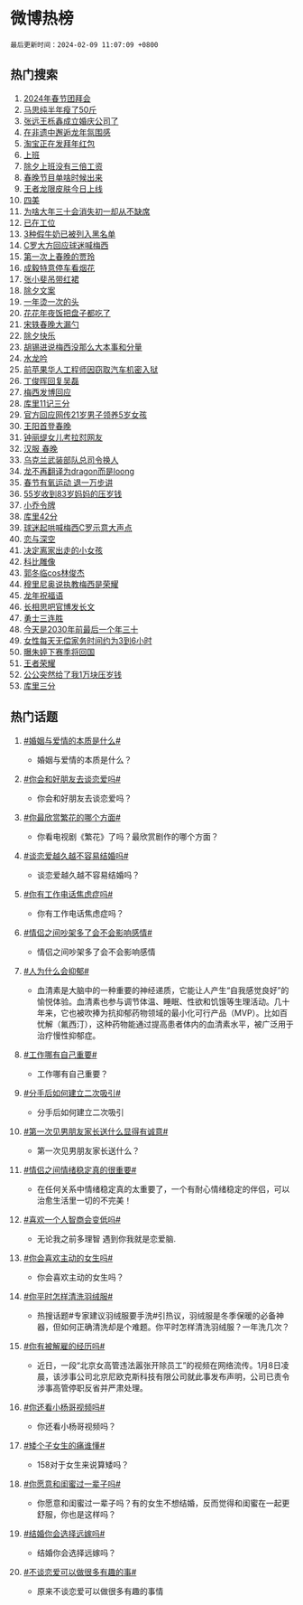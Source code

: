# 微博热榜

`最后更新时间：2024-02-09 11:07:09 +0800`

## 热门搜索

1. [2024年春节团拜会](https://m.weibo.cn/search?containerid=100103type%3D1%26t%3D10%26q%3D%232024%E5%B9%B4%E6%98%A5%E8%8A%82%E5%9B%A2%E6%8B%9C%E4%BC%9A%23&stream_entry_id=51&isnewpage=1&extparam=seat%3D1%26pos%3D0%26dgr%3D0%26filter_type%3Drealtimehot%26cate%3D10103%26q%3D%25232024%25E5%25B9%25B4%25E6%2598%25A5%25E8%258A%2582%25E5%259B%25A2%25E6%258B%259C%25E4%25BC%259A%2523%26stream_entry_id%3D51%26c_type%3D51%26display_time%3D1707448028%26pre_seqid%3D1707448028482015666238)
1. [马思纯半年瘦了50斤](https://m.weibo.cn/search?containerid=100103type%3D1%26t%3D10%26q%3D%23%E9%A9%AC%E6%80%9D%E7%BA%AF%E5%8D%8A%E5%B9%B4%E7%98%A6%E4%BA%8650%E6%96%A4%23&stream_entry_id=31&isnewpage=1&extparam=seat%3D1%26c_type%3D31%26band_rank%3D1%26realpos%3D1%26filter_type%3Drealtimehot%26dgr%3D0%26pos%3D0%26lcate%3D5001%26q%3D%2523%25E9%25A9%25AC%25E6%2580%259D%25E7%25BA%25AF%25E5%258D%258A%25E5%25B9%25B4%25E7%2598%25A6%25E4%25BA%258650%25E6%2596%25A4%2523%26flag%3D1%26stream_entry_id%3D31%26cate%3D5001%26display_time%3D1707448028%26pre_seqid%3D1707448028482015666238)
1. [张远王栎鑫成立婚庆公司了](https://m.weibo.cn/search?containerid=100103type%3D1%26t%3D10%26q%3D%23%E5%BC%A0%E8%BF%9C%E7%8E%8B%E6%A0%8E%E9%91%AB%E6%88%90%E7%AB%8B%E5%A9%9A%E5%BA%86%E5%85%AC%E5%8F%B8%E4%BA%86%23&stream_entry_id=31&isnewpage=1&extparam=seat%3D1%26c_type%3D31%26band_rank%3D2%26realpos%3D2%26filter_type%3Drealtimehot%26dgr%3D0%26pos%3D1%26lcate%3D5001%26q%3D%2523%25E5%25BC%25A0%25E8%25BF%259C%25E7%258E%258B%25E6%25A0%258E%25E9%2591%25AB%25E6%2588%2590%25E7%25AB%258B%25E5%25A9%259A%25E5%25BA%2586%25E5%2585%25AC%25E5%258F%25B8%25E4%25BA%2586%2523%26flag%3D1%26stream_entry_id%3D31%26cate%3D5001%26display_time%3D1707448028%26pre_seqid%3D1707448028482015666238)
1. [在非遗中邂逅龙年氛围感](https://m.weibo.cn/search?containerid=100103type%3D1%26t%3D10%26q%3D%23%E5%9C%A8%E9%9D%9E%E9%81%97%E4%B8%AD%E9%82%82%E9%80%85%E9%BE%99%E5%B9%B4%E6%B0%9B%E5%9B%B4%E6%84%9F%23&stream_entry_id=31&isnewpage=1&extparam=seat%3D1%26c_type%3D31%26band_rank%3D3%26realpos%3D3%26filter_type%3Drealtimehot%26dgr%3D0%26pos%3D2%26lcate%3D5001%26q%3D%2523%25E5%259C%25A8%25E9%259D%259E%25E9%2581%2597%25E4%25B8%25AD%25E9%2582%2582%25E9%2580%2585%25E9%25BE%2599%25E5%25B9%25B4%25E6%25B0%259B%25E5%259B%25B4%25E6%2584%259F%2523%26flag%3D0%26stream_entry_id%3D31%26cate%3D5001%26display_time%3D1707448028%26pre_seqid%3D1707448028482015666238)
1. [淘宝正在发拜年红包](https://m.weibo.cn/search?containerid=100103type%3D1%26t%3D10%26q%3D%23%E6%B7%98%E5%AE%9D%E6%AD%A3%E5%9C%A8%E5%8F%91%E6%8B%9C%E5%B9%B4%E7%BA%A2%E5%8C%85%23&stream_entry_id=31&isnewpage=1&extparam=seat%3D1%26c_type%3D31%26band_rank%3D4%26is_ad_pos%3D1%26pos%3D3%26filter_type%3Drealtimehot%26dgr%3D0%26lcate%3D5001%26topic_ad%3D1%26adid%3D223079%26q%3D%2523%25E6%25B7%2598%25E5%25AE%259D%25E6%25AD%25A3%25E5%259C%25A8%25E5%258F%2591%25E6%258B%259C%25E5%25B9%25B4%25E7%25BA%25A2%25E5%258C%2585%2523%26stream_entry_id%3D31%26cate%3D5001%26display_time%3D1707448028%26pre_seqid%3D1707448028482015666238)
1. [上班](https://m.weibo.cn/search?containerid=100103type%3D1%26t%3D10%26q%3D%E4%B8%8A%E7%8F%AD&stream_entry_id=31&isnewpage=1&extparam=seat%3D1%26c_type%3D31%26band_rank%3D4%26realpos%3D4%26filter_type%3Drealtimehot%26dgr%3D0%26pos%3D4%26lcate%3D5001%26q%3D%25E4%25B8%258A%25E7%258F%25AD%26flag%3D16%26stream_entry_id%3D31%26cate%3D5001%26display_time%3D1707448028%26pre_seqid%3D1707448028482015666238)
1. [除夕上班没有三倍工资](https://m.weibo.cn/search?containerid=100103type%3D1%26t%3D10%26q%3D%23%E9%99%A4%E5%A4%95%E4%B8%8A%E7%8F%AD%E6%B2%A1%E6%9C%89%E4%B8%89%E5%80%8D%E5%B7%A5%E8%B5%84%23&stream_entry_id=31&isnewpage=1&extparam=seat%3D1%26c_type%3D31%26band_rank%3D5%26realpos%3D5%26filter_type%3Drealtimehot%26dgr%3D0%26pos%3D5%26lcate%3D5001%26q%3D%2523%25E9%2599%25A4%25E5%25A4%2595%25E4%25B8%258A%25E7%258F%25AD%25E6%25B2%25A1%25E6%259C%2589%25E4%25B8%2589%25E5%2580%258D%25E5%25B7%25A5%25E8%25B5%2584%2523%26flag%3D1%26stream_entry_id%3D31%26cate%3D5001%26display_time%3D1707448028%26pre_seqid%3D1707448028482015666238)
1. [春晚节目单啥时候出来](https://m.weibo.cn/search?containerid=100103type%3D1%26t%3D10%26q%3D%E6%98%A5%E6%99%9A%E8%8A%82%E7%9B%AE%E5%8D%95%E5%95%A5%E6%97%B6%E5%80%99%E5%87%BA%E6%9D%A5&stream_entry_id=31&isnewpage=1&extparam=seat%3D1%26c_type%3D31%26band_rank%3D6%26realpos%3D6%26filter_type%3Drealtimehot%26dgr%3D0%26pos%3D6%26lcate%3D5001%26q%3D%25E6%2598%25A5%25E6%2599%259A%25E8%258A%2582%25E7%259B%25AE%25E5%258D%2595%25E5%2595%25A5%25E6%2597%25B6%25E5%2580%2599%25E5%2587%25BA%25E6%259D%25A5%26flag%3D2%26stream_entry_id%3D31%26cate%3D5001%26display_time%3D1707448028%26pre_seqid%3D1707448028482015666238)
1. [王者龙限皮肤今日上线](https://m.weibo.cn/search?containerid=100103type%3D1%26t%3D10%26q%3D%23%E7%8E%8B%E8%80%85%E9%BE%99%E9%99%90%E7%9A%AE%E8%82%A4%E4%BB%8A%E6%97%A5%E4%B8%8A%E7%BA%BF%23&stream_entry_id=31&isnewpage=1&extparam=seat%3D1%26c_type%3D31%26band_rank%3D7%26is_ad_pos%3D1%26pos%3D7%26filter_type%3Drealtimehot%26dgr%3D0%26lcate%3D5001%26topic_ad%3D1%26adid%3D223151%26q%3D%2523%25E7%258E%258B%25E8%2580%2585%25E9%25BE%2599%25E9%2599%2590%25E7%259A%25AE%25E8%2582%25A4%25E4%25BB%258A%25E6%2597%25A5%25E4%25B8%258A%25E7%25BA%25BF%2523%26stream_entry_id%3D31%26cate%3D5001%26display_time%3D1707448028%26pre_seqid%3D1707448028482015666238)
1. [四美](https://m.weibo.cn/search?containerid=100103type%3D1%26t%3D10%26q%3D%E5%9B%9B%E7%BE%8E&stream_entry_id=31&isnewpage=1&extparam=seat%3D1%26c_type%3D31%26band_rank%3D7%26realpos%3D7%26filter_type%3Drealtimehot%26dgr%3D0%26pos%3D8%26lcate%3D5001%26q%3D%25E5%259B%259B%25E7%25BE%258E%26flag%3D2%26stream_entry_id%3D31%26cate%3D5001%26display_time%3D1707448028%26pre_seqid%3D1707448028482015666238)
1. [为啥大年三十会消失初一却从不缺席](https://m.weibo.cn/search?containerid=100103type%3D1%26t%3D10%26q%3D%23%E4%B8%BA%E5%95%A5%E5%A4%A7%E5%B9%B4%E4%B8%89%E5%8D%81%E4%BC%9A%E6%B6%88%E5%A4%B1%E5%88%9D%E4%B8%80%E5%8D%B4%E4%BB%8E%E4%B8%8D%E7%BC%BA%E5%B8%AD%23&stream_entry_id=31&isnewpage=1&extparam=seat%3D1%26c_type%3D31%26band_rank%3D8%26realpos%3D8%26filter_type%3Drealtimehot%26dgr%3D0%26pos%3D9%26lcate%3D5001%26q%3D%2523%25E4%25B8%25BA%25E5%2595%25A5%25E5%25A4%25A7%25E5%25B9%25B4%25E4%25B8%2589%25E5%258D%2581%25E4%25BC%259A%25E6%25B6%2588%25E5%25A4%25B1%25E5%2588%259D%25E4%25B8%2580%25E5%258D%25B4%25E4%25BB%258E%25E4%25B8%258D%25E7%25BC%25BA%25E5%25B8%25AD%2523%26flag%3D0%26stream_entry_id%3D31%26cate%3D5001%26display_time%3D1707448028%26pre_seqid%3D1707448028482015666238)
1. [已在工位](https://m.weibo.cn/search?containerid=100103type%3D1%26t%3D10%26q%3D%E5%B7%B2%E5%9C%A8%E5%B7%A5%E4%BD%8D&stream_entry_id=31&isnewpage=1&extparam=seat%3D1%26c_type%3D31%26band_rank%3D9%26realpos%3D9%26filter_type%3Drealtimehot%26dgr%3D0%26pos%3D10%26lcate%3D5001%26q%3D%25E5%25B7%25B2%25E5%259C%25A8%25E5%25B7%25A5%25E4%25BD%258D%26flag%3D0%26stream_entry_id%3D31%26cate%3D5001%26display_time%3D1707448028%26pre_seqid%3D1707448028482015666238)
1. [3种假牛奶已被列入黑名单](https://m.weibo.cn/search?containerid=100103type%3D1%26t%3D10%26q%3D%233%E7%A7%8D%E5%81%87%E7%89%9B%E5%A5%B6%E5%B7%B2%E8%A2%AB%E5%88%97%E5%85%A5%E9%BB%91%E5%90%8D%E5%8D%95%23&stream_entry_id=31&isnewpage=1&extparam=seat%3D1%26c_type%3D31%26band_rank%3D10%26realpos%3D10%26filter_type%3Drealtimehot%26dgr%3D0%26pos%3D11%26lcate%3D5001%26q%3D%25233%25E7%25A7%258D%25E5%2581%2587%25E7%2589%259B%25E5%25A5%25B6%25E5%25B7%25B2%25E8%25A2%25AB%25E5%2588%2597%25E5%2585%25A5%25E9%25BB%2591%25E5%2590%258D%25E5%258D%2595%2523%26flag%3D2%26stream_entry_id%3D31%26cate%3D5001%26display_time%3D1707448028%26pre_seqid%3D1707448028482015666238)
1. [C罗大方回应球迷喊梅西](https://m.weibo.cn/search?containerid=100103type%3D1%26t%3D10%26q%3D%23C%E7%BD%97%E5%A4%A7%E6%96%B9%E5%9B%9E%E5%BA%94%E7%90%83%E8%BF%B7%E5%96%8A%E6%A2%85%E8%A5%BF%23&stream_entry_id=31&isnewpage=1&extparam=seat%3D1%26c_type%3D31%26band_rank%3D11%26realpos%3D11%26filter_type%3Drealtimehot%26dgr%3D0%26pos%3D12%26lcate%3D5001%26q%3D%2523C%25E7%25BD%2597%25E5%25A4%25A7%25E6%2596%25B9%25E5%259B%259E%25E5%25BA%2594%25E7%2590%2583%25E8%25BF%25B7%25E5%2596%258A%25E6%25A2%2585%25E8%25A5%25BF%2523%26flag%3D2%26stream_entry_id%3D31%26cate%3D5001%26display_time%3D1707448028%26pre_seqid%3D1707448028482015666238)
1. [第一次上春晚的贾玲](https://m.weibo.cn/search?containerid=100103type%3D1%26t%3D10%26q%3D%23%E7%AC%AC%E4%B8%80%E6%AC%A1%E4%B8%8A%E6%98%A5%E6%99%9A%E7%9A%84%E8%B4%BE%E7%8E%B2%23&stream_entry_id=31&isnewpage=1&extparam=seat%3D1%26c_type%3D31%26band_rank%3D12%26realpos%3D12%26filter_type%3Drealtimehot%26dgr%3D0%26pos%3D13%26lcate%3D5001%26q%3D%2523%25E7%25AC%25AC%25E4%25B8%2580%25E6%25AC%25A1%25E4%25B8%258A%25E6%2598%25A5%25E6%2599%259A%25E7%259A%2584%25E8%25B4%25BE%25E7%258E%25B2%2523%26flag%3D1%26stream_entry_id%3D31%26cate%3D5001%26display_time%3D1707448028%26pre_seqid%3D1707448028482015666238)
1. [成毅特意停车看烟花](https://m.weibo.cn/search?containerid=100103type%3D1%26t%3D10%26q%3D%23%E6%88%90%E6%AF%85%E7%89%B9%E6%84%8F%E5%81%9C%E8%BD%A6%E7%9C%8B%E7%83%9F%E8%8A%B1%23&stream_entry_id=31&isnewpage=1&extparam=seat%3D1%26c_type%3D31%26band_rank%3D13%26realpos%3D13%26filter_type%3Drealtimehot%26dgr%3D0%26pos%3D14%26lcate%3D5001%26q%3D%2523%25E6%2588%2590%25E6%25AF%2585%25E7%2589%25B9%25E6%2584%258F%25E5%2581%259C%25E8%25BD%25A6%25E7%259C%258B%25E7%2583%259F%25E8%258A%25B1%2523%26flag%3D1%26stream_entry_id%3D31%26cate%3D5001%26display_time%3D1707448028%26pre_seqid%3D1707448028482015666238)
1. [张小斐吊带红裙](https://m.weibo.cn/search?containerid=100103type%3D1%26t%3D10%26q%3D%23%E5%BC%A0%E5%B0%8F%E6%96%90%E5%90%8A%E5%B8%A6%E7%BA%A2%E8%A3%99%23&stream_entry_id=31&isnewpage=1&extparam=seat%3D1%26c_type%3D31%26band_rank%3D14%26realpos%3D14%26filter_type%3Drealtimehot%26dgr%3D0%26pos%3D15%26lcate%3D5001%26q%3D%2523%25E5%25BC%25A0%25E5%25B0%258F%25E6%2596%2590%25E5%2590%258A%25E5%25B8%25A6%25E7%25BA%25A2%25E8%25A3%2599%2523%26flag%3D1%26stream_entry_id%3D31%26cate%3D5001%26display_time%3D1707448028%26pre_seqid%3D1707448028482015666238)
1. [除夕文案](https://m.weibo.cn/search?containerid=100103type%3D1%26t%3D10%26q%3D%E9%99%A4%E5%A4%95%E6%96%87%E6%A1%88&stream_entry_id=31&isnewpage=1&extparam=seat%3D1%26c_type%3D31%26band_rank%3D15%26realpos%3D15%26filter_type%3Drealtimehot%26dgr%3D0%26pos%3D16%26lcate%3D5001%26q%3D%25E9%2599%25A4%25E5%25A4%2595%25E6%2596%2587%25E6%25A1%2588%26flag%3D0%26stream_entry_id%3D31%26cate%3D5001%26display_time%3D1707448028%26pre_seqid%3D1707448028482015666238)
1. [一年烫一次的头](https://m.weibo.cn/search?containerid=100103type%3D1%26t%3D10%26q%3D%E4%B8%80%E5%B9%B4%E7%83%AB%E4%B8%80%E6%AC%A1%E7%9A%84%E5%A4%B4&stream_entry_id=31&isnewpage=1&extparam=seat%3D1%26c_type%3D31%26band_rank%3D16%26realpos%3D16%26filter_type%3Drealtimehot%26dgr%3D0%26pos%3D17%26lcate%3D5001%26q%3D%25E4%25B8%2580%25E5%25B9%25B4%25E7%2583%25AB%25E4%25B8%2580%25E6%25AC%25A1%25E7%259A%2584%25E5%25A4%25B4%26flag%3D0%26stream_entry_id%3D31%26cate%3D5001%26display_time%3D1707448028%26pre_seqid%3D1707448028482015666238)
1. [花花年夜饭把盘子都吃了](https://m.weibo.cn/search?containerid=100103type%3D1%26t%3D10%26q%3D%23%E8%8A%B1%E8%8A%B1%E5%B9%B4%E5%A4%9C%E9%A5%AD%E6%8A%8A%E7%9B%98%E5%AD%90%E9%83%BD%E5%90%83%E4%BA%86%23&stream_entry_id=31&isnewpage=1&extparam=seat%3D1%26c_type%3D31%26band_rank%3D17%26realpos%3D17%26filter_type%3Drealtimehot%26dgr%3D0%26pos%3D18%26lcate%3D5001%26q%3D%2523%25E8%258A%25B1%25E8%258A%25B1%25E5%25B9%25B4%25E5%25A4%259C%25E9%25A5%25AD%25E6%258A%258A%25E7%259B%2598%25E5%25AD%2590%25E9%2583%25BD%25E5%2590%2583%25E4%25BA%2586%2523%26flag%3D32768%26stream_entry_id%3D31%26cate%3D5001%26display_time%3D1707448028%26pre_seqid%3D1707448028482015666238)
1. [宋轶春晚大漏勺](https://m.weibo.cn/search?containerid=100103type%3D1%26t%3D10%26q%3D%23%E5%AE%8B%E8%BD%B6%E6%98%A5%E6%99%9A%E5%A4%A7%E6%BC%8F%E5%8B%BA%23&stream_entry_id=31&isnewpage=1&extparam=seat%3D1%26c_type%3D31%26band_rank%3D18%26realpos%3D18%26filter_type%3Drealtimehot%26dgr%3D0%26pos%3D19%26lcate%3D5001%26q%3D%2523%25E5%25AE%258B%25E8%25BD%25B6%25E6%2598%25A5%25E6%2599%259A%25E5%25A4%25A7%25E6%25BC%258F%25E5%258B%25BA%2523%26flag%3D2%26stream_entry_id%3D31%26cate%3D5001%26display_time%3D1707448028%26pre_seqid%3D1707448028482015666238)
1. [除夕快乐](https://m.weibo.cn/search?containerid=100103type%3D1%26t%3D10%26q%3D%23%E9%99%A4%E5%A4%95%E5%BF%AB%E4%B9%90%23&stream_entry_id=31&isnewpage=1&extparam=seat%3D1%26c_type%3D31%26band_rank%3D19%26realpos%3D19%26filter_type%3Drealtimehot%26dgr%3D0%26pos%3D20%26lcate%3D5001%26q%3D%2523%25E9%2599%25A4%25E5%25A4%2595%25E5%25BF%25AB%25E4%25B9%2590%2523%26flag%3D0%26stream_entry_id%3D31%26cate%3D5001%26display_time%3D1707448028%26pre_seqid%3D1707448028482015666238)
1. [胡锡进说梅西没那么大本事和分量](https://m.weibo.cn/search?containerid=100103type%3D1%26t%3D10%26q%3D%23%E8%83%A1%E9%94%A1%E8%BF%9B%E8%AF%B4%E6%A2%85%E8%A5%BF%E6%B2%A1%E9%82%A3%E4%B9%88%E5%A4%A7%E6%9C%AC%E4%BA%8B%E5%92%8C%E5%88%86%E9%87%8F%23&stream_entry_id=31&isnewpage=1&extparam=seat%3D1%26c_type%3D31%26band_rank%3D20%26realpos%3D20%26filter_type%3Drealtimehot%26dgr%3D0%26pos%3D21%26lcate%3D5001%26q%3D%2523%25E8%2583%25A1%25E9%2594%25A1%25E8%25BF%259B%25E8%25AF%25B4%25E6%25A2%2585%25E8%25A5%25BF%25E6%25B2%25A1%25E9%2582%25A3%25E4%25B9%2588%25E5%25A4%25A7%25E6%259C%25AC%25E4%25BA%258B%25E5%2592%258C%25E5%2588%2586%25E9%2587%258F%2523%26flag%3D0%26stream_entry_id%3D31%26cate%3D5001%26display_time%3D1707448028%26pre_seqid%3D1707448028482015666238)
1. [水龙吟](https://m.weibo.cn/search?containerid=100103type%3D1%26t%3D10%26q%3D%E6%B0%B4%E9%BE%99%E5%90%9F&stream_entry_id=31&isnewpage=1&extparam=seat%3D1%26c_type%3D31%26band_rank%3D21%26realpos%3D21%26filter_type%3Drealtimehot%26dgr%3D0%26pos%3D22%26lcate%3D5001%26q%3D%25E6%25B0%25B4%25E9%25BE%2599%25E5%2590%259F%26flag%3D1%26stream_entry_id%3D31%26cate%3D5001%26display_time%3D1707448028%26pre_seqid%3D1707448028482015666238)
1. [前苹果华人工程师因窃取汽车机密入狱](https://m.weibo.cn/search?containerid=100103type%3D1%26t%3D10%26q%3D%23%E5%89%8D%E8%8B%B9%E6%9E%9C%E5%8D%8E%E4%BA%BA%E5%B7%A5%E7%A8%8B%E5%B8%88%E5%9B%A0%E7%AA%83%E5%8F%96%E6%B1%BD%E8%BD%A6%E6%9C%BA%E5%AF%86%E5%85%A5%E7%8B%B1%23&stream_entry_id=31&isnewpage=1&extparam=seat%3D1%26c_type%3D31%26band_rank%3D22%26realpos%3D22%26filter_type%3Drealtimehot%26dgr%3D0%26pos%3D23%26lcate%3D5001%26q%3D%2523%25E5%2589%258D%25E8%258B%25B9%25E6%259E%259C%25E5%258D%258E%25E4%25BA%25BA%25E5%25B7%25A5%25E7%25A8%258B%25E5%25B8%2588%25E5%259B%25A0%25E7%25AA%2583%25E5%258F%2596%25E6%25B1%25BD%25E8%25BD%25A6%25E6%259C%25BA%25E5%25AF%2586%25E5%2585%25A5%25E7%258B%25B1%2523%26flag%3D1%26stream_entry_id%3D31%26cate%3D5001%26display_time%3D1707448028%26pre_seqid%3D1707448028482015666238)
1. [丁俊晖回复吴磊](https://m.weibo.cn/search?containerid=100103type%3D1%26t%3D10%26q%3D%23%E4%B8%81%E4%BF%8A%E6%99%96%E5%9B%9E%E5%A4%8D%E5%90%B4%E7%A3%8A%23&stream_entry_id=31&isnewpage=1&extparam=seat%3D1%26c_type%3D31%26band_rank%3D23%26realpos%3D23%26filter_type%3Drealtimehot%26dgr%3D0%26pos%3D24%26lcate%3D5001%26q%3D%2523%25E4%25B8%2581%25E4%25BF%258A%25E6%2599%2596%25E5%259B%259E%25E5%25A4%258D%25E5%2590%25B4%25E7%25A3%258A%2523%26flag%3D0%26stream_entry_id%3D31%26cate%3D5001%26display_time%3D1707448028%26pre_seqid%3D1707448028482015666238)
1. [梅西发博回应](https://m.weibo.cn/search?containerid=100103type%3D1%26t%3D10%26q%3D%E6%A2%85%E8%A5%BF%E5%8F%91%E5%8D%9A%E5%9B%9E%E5%BA%94&stream_entry_id=31&isnewpage=1&extparam=seat%3D1%26c_type%3D31%26band_rank%3D24%26realpos%3D24%26filter_type%3Drealtimehot%26dgr%3D0%26pos%3D25%26lcate%3D5001%26q%3D%25E6%25A2%2585%25E8%25A5%25BF%25E5%258F%2591%25E5%258D%259A%25E5%259B%259E%25E5%25BA%2594%26flag%3D0%26stream_entry_id%3D31%26cate%3D5001%26display_time%3D1707448028%26pre_seqid%3D1707448028482015666238)
1. [库里11记三分](https://m.weibo.cn/search?containerid=100103type%3D1%26t%3D10%26q%3D%23%E5%BA%93%E9%87%8C11%E8%AE%B0%E4%B8%89%E5%88%86%23&stream_entry_id=31&isnewpage=1&extparam=seat%3D1%26c_type%3D31%26band_rank%3D25%26realpos%3D25%26filter_type%3Drealtimehot%26dgr%3D0%26pos%3D26%26lcate%3D5001%26q%3D%2523%25E5%25BA%2593%25E9%2587%258C11%25E8%25AE%25B0%25E4%25B8%2589%25E5%2588%2586%2523%26flag%3D1%26stream_entry_id%3D31%26cate%3D5001%26display_time%3D1707448028%26pre_seqid%3D1707448028482015666238)
1. [官方回应网传21岁男子领养5岁女孩](https://m.weibo.cn/search?containerid=100103type%3D1%26t%3D10%26q%3D%23%E5%AE%98%E6%96%B9%E5%9B%9E%E5%BA%94%E7%BD%91%E4%BC%A021%E5%B2%81%E7%94%B7%E5%AD%90%E9%A2%86%E5%85%BB5%E5%B2%81%E5%A5%B3%E5%AD%A9%23&stream_entry_id=31&isnewpage=1&extparam=seat%3D1%26c_type%3D31%26band_rank%3D26%26realpos%3D26%26filter_type%3Drealtimehot%26dgr%3D0%26pos%3D27%26lcate%3D5001%26q%3D%2523%25E5%25AE%2598%25E6%2596%25B9%25E5%259B%259E%25E5%25BA%2594%25E7%25BD%2591%25E4%25BC%25A021%25E5%25B2%2581%25E7%2594%25B7%25E5%25AD%2590%25E9%25A2%2586%25E5%2585%25BB5%25E5%25B2%2581%25E5%25A5%25B3%25E5%25AD%25A9%2523%26flag%3D0%26stream_entry_id%3D31%26cate%3D5001%26display_time%3D1707448028%26pre_seqid%3D1707448028482015666238)
1. [王阳首登春晚](https://m.weibo.cn/search?containerid=100103type%3D1%26t%3D10%26q%3D%23%E7%8E%8B%E9%98%B3%E9%A6%96%E7%99%BB%E6%98%A5%E6%99%9A%23&stream_entry_id=31&isnewpage=1&extparam=seat%3D1%26c_type%3D31%26band_rank%3D27%26realpos%3D27%26filter_type%3Drealtimehot%26dgr%3D0%26pos%3D28%26lcate%3D5001%26q%3D%2523%25E7%258E%258B%25E9%2598%25B3%25E9%25A6%2596%25E7%2599%25BB%25E6%2598%25A5%25E6%2599%259A%2523%26flag%3D1%26stream_entry_id%3D31%26cate%3D5001%26display_time%3D1707448028%26pre_seqid%3D1707448028482015666238)
1. [钟丽缇女儿考拉怼网友](https://m.weibo.cn/search?containerid=100103type%3D1%26t%3D10%26q%3D%23%E9%92%9F%E4%B8%BD%E7%BC%87%E5%A5%B3%E5%84%BF%E8%80%83%E6%8B%89%E6%80%BC%E7%BD%91%E5%8F%8B%23&stream_entry_id=31&isnewpage=1&extparam=seat%3D1%26c_type%3D31%26band_rank%3D28%26realpos%3D28%26filter_type%3Drealtimehot%26dgr%3D0%26pos%3D29%26lcate%3D5001%26q%3D%2523%25E9%2592%259F%25E4%25B8%25BD%25E7%25BC%2587%25E5%25A5%25B3%25E5%2584%25BF%25E8%2580%2583%25E6%258B%2589%25E6%2580%25BC%25E7%25BD%2591%25E5%258F%258B%2523%26flag%3D0%26stream_entry_id%3D31%26cate%3D5001%26display_time%3D1707448028%26pre_seqid%3D1707448028482015666238)
1. [汉服 春晚](https://m.weibo.cn/search?containerid=100103type%3D1%26t%3D10%26q%3D%E6%B1%89%E6%9C%8D+%E6%98%A5%E6%99%9A&stream_entry_id=31&isnewpage=1&extparam=seat%3D1%26c_type%3D31%26band_rank%3D29%26realpos%3D29%26filter_type%3Drealtimehot%26dgr%3D0%26pos%3D30%26lcate%3D5001%26q%3D%25E6%25B1%2589%25E6%259C%258D%2520%25E6%2598%25A5%25E6%2599%259A%26flag%3D0%26stream_entry_id%3D31%26cate%3D5001%26display_time%3D1707448028%26pre_seqid%3D1707448028482015666238)
1. [乌克兰武装部队总司令换人](https://m.weibo.cn/search?containerid=100103type%3D1%26t%3D10%26q%3D%23%E4%B9%8C%E5%85%8B%E5%85%B0%E6%AD%A6%E8%A3%85%E9%83%A8%E9%98%9F%E6%80%BB%E5%8F%B8%E4%BB%A4%E6%8D%A2%E4%BA%BA%23&stream_entry_id=31&isnewpage=1&extparam=seat%3D1%26c_type%3D31%26band_rank%3D30%26realpos%3D30%26filter_type%3Drealtimehot%26dgr%3D0%26pos%3D31%26lcate%3D5001%26q%3D%2523%25E4%25B9%258C%25E5%2585%258B%25E5%2585%25B0%25E6%25AD%25A6%25E8%25A3%2585%25E9%2583%25A8%25E9%2598%259F%25E6%2580%25BB%25E5%258F%25B8%25E4%25BB%25A4%25E6%258D%25A2%25E4%25BA%25BA%2523%26flag%3D1%26stream_entry_id%3D31%26cate%3D5001%26display_time%3D1707448028%26pre_seqid%3D1707448028482015666238)
1. [龙不再翻译为dragon而是loong](https://m.weibo.cn/search?containerid=100103type%3D1%26t%3D10%26q%3D%23%E9%BE%99%E4%B8%8D%E5%86%8D%E7%BF%BB%E8%AF%91%E4%B8%BAdragon%E8%80%8C%E6%98%AFloong%23&stream_entry_id=31&isnewpage=1&extparam=seat%3D1%26c_type%3D31%26band_rank%3D31%26realpos%3D31%26filter_type%3Drealtimehot%26dgr%3D0%26pos%3D32%26lcate%3D5001%26q%3D%2523%25E9%25BE%2599%25E4%25B8%258D%25E5%2586%258D%25E7%25BF%25BB%25E8%25AF%2591%25E4%25B8%25BAdragon%25E8%2580%258C%25E6%2598%25AFloong%2523%26flag%3D0%26stream_entry_id%3D31%26cate%3D5001%26display_time%3D1707448028%26pre_seqid%3D1707448028482015666238)
1. [春节有氧运动 退一万步讲](https://m.weibo.cn/search?containerid=100103type%3D1%26t%3D10%26q%3D%E6%98%A5%E8%8A%82%E6%9C%89%E6%B0%A7%E8%BF%90%E5%8A%A8+%E9%80%80%E4%B8%80%E4%B8%87%E6%AD%A5%E8%AE%B2&stream_entry_id=31&isnewpage=1&extparam=seat%3D1%26c_type%3D31%26band_rank%3D32%26realpos%3D32%26filter_type%3Drealtimehot%26dgr%3D0%26pos%3D33%26lcate%3D5001%26q%3D%25E6%2598%25A5%25E8%258A%2582%25E6%259C%2589%25E6%25B0%25A7%25E8%25BF%2590%25E5%258A%25A8%2520%25E9%2580%2580%25E4%25B8%2580%25E4%25B8%2587%25E6%25AD%25A5%25E8%25AE%25B2%26flag%3D1%26stream_entry_id%3D31%26cate%3D5001%26display_time%3D1707448028%26pre_seqid%3D1707448028482015666238)
1. [55岁收到83岁妈妈的压岁钱](https://m.weibo.cn/search?containerid=100103type%3D1%26t%3D10%26q%3D%2355%E5%B2%81%E6%94%B6%E5%88%B083%E5%B2%81%E5%A6%88%E5%A6%88%E7%9A%84%E5%8E%8B%E5%B2%81%E9%92%B1%23&stream_entry_id=31&isnewpage=1&extparam=seat%3D1%26c_type%3D31%26band_rank%3D33%26realpos%3D33%26filter_type%3Drealtimehot%26dgr%3D0%26pos%3D34%26lcate%3D5001%26q%3D%252355%25E5%25B2%2581%25E6%2594%25B6%25E5%2588%25B083%25E5%25B2%2581%25E5%25A6%2588%25E5%25A6%2588%25E7%259A%2584%25E5%258E%258B%25E5%25B2%2581%25E9%2592%25B1%2523%26flag%3D1%26stream_entry_id%3D31%26cate%3D5001%26display_time%3D1707448028%26pre_seqid%3D1707448028482015666238)
1. [小乔令牌](https://m.weibo.cn/search?containerid=100103type%3D1%26t%3D10%26q%3D%E5%B0%8F%E4%B9%94%E4%BB%A4%E7%89%8C&stream_entry_id=31&isnewpage=1&extparam=seat%3D1%26c_type%3D31%26band_rank%3D34%26realpos%3D34%26filter_type%3Drealtimehot%26dgr%3D0%26pos%3D35%26lcate%3D5001%26q%3D%25E5%25B0%258F%25E4%25B9%2594%25E4%25BB%25A4%25E7%2589%258C%26flag%3D0%26stream_entry_id%3D31%26cate%3D5001%26display_time%3D1707448028%26pre_seqid%3D1707448028482015666238)
1. [库里42分](https://m.weibo.cn/search?containerid=100103type%3D1%26t%3D10%26q%3D%23%E5%BA%93%E9%87%8C42%E5%88%86%23&stream_entry_id=31&isnewpage=1&extparam=seat%3D1%26c_type%3D31%26band_rank%3D35%26realpos%3D35%26filter_type%3Drealtimehot%26dgr%3D0%26pos%3D36%26lcate%3D5001%26q%3D%2523%25E5%25BA%2593%25E9%2587%258C42%25E5%2588%2586%2523%26flag%3D1%26stream_entry_id%3D31%26cate%3D5001%26display_time%3D1707448028%26pre_seqid%3D1707448028482015666238)
1. [球迷起哄喊梅西C罗示意大声点](https://m.weibo.cn/search?containerid=100103type%3D1%26t%3D10%26q%3D%23%E7%90%83%E8%BF%B7%E8%B5%B7%E5%93%84%E5%96%8A%E6%A2%85%E8%A5%BFC%E7%BD%97%E7%A4%BA%E6%84%8F%E5%A4%A7%E5%A3%B0%E7%82%B9%23&stream_entry_id=31&isnewpage=1&extparam=seat%3D1%26c_type%3D31%26band_rank%3D36%26realpos%3D36%26filter_type%3Drealtimehot%26dgr%3D0%26pos%3D37%26lcate%3D5001%26q%3D%2523%25E7%2590%2583%25E8%25BF%25B7%25E8%25B5%25B7%25E5%2593%2584%25E5%2596%258A%25E6%25A2%2585%25E8%25A5%25BFC%25E7%25BD%2597%25E7%25A4%25BA%25E6%2584%258F%25E5%25A4%25A7%25E5%25A3%25B0%25E7%2582%25B9%2523%26flag%3D1%26stream_entry_id%3D31%26cate%3D5001%26display_time%3D1707448028%26pre_seqid%3D1707448028482015666238)
1. [恋与深空](https://m.weibo.cn/search?containerid=100103type%3D1%26t%3D10%26q%3D%E6%81%8B%E4%B8%8E%E6%B7%B1%E7%A9%BA&stream_entry_id=31&isnewpage=1&extparam=seat%3D1%26c_type%3D31%26band_rank%3D37%26realpos%3D37%26filter_type%3Drealtimehot%26dgr%3D0%26pos%3D38%26lcate%3D5001%26q%3D%25E6%2581%258B%25E4%25B8%258E%25E6%25B7%25B1%25E7%25A9%25BA%26flag%3D1%26stream_entry_id%3D31%26cate%3D5001%26display_time%3D1707448028%26pre_seqid%3D1707448028482015666238)
1. [决定离家出走的小女孩](https://m.weibo.cn/search?containerid=100103type%3D1%26t%3D10%26q%3D%E5%86%B3%E5%AE%9A%E7%A6%BB%E5%AE%B6%E5%87%BA%E8%B5%B0%E7%9A%84%E5%B0%8F%E5%A5%B3%E5%AD%A9&stream_entry_id=31&isnewpage=1&extparam=seat%3D1%26c_type%3D31%26band_rank%3D38%26realpos%3D38%26filter_type%3Drealtimehot%26dgr%3D0%26pos%3D39%26lcate%3D5001%26q%3D%25E5%2586%25B3%25E5%25AE%259A%25E7%25A6%25BB%25E5%25AE%25B6%25E5%2587%25BA%25E8%25B5%25B0%25E7%259A%2584%25E5%25B0%258F%25E5%25A5%25B3%25E5%25AD%25A9%26flag%3D1%26stream_entry_id%3D31%26cate%3D5001%26display_time%3D1707448028%26pre_seqid%3D1707448028482015666238)
1. [科比雕像](https://m.weibo.cn/search?containerid=100103type%3D1%26t%3D10%26q%3D%E7%A7%91%E6%AF%94%E9%9B%95%E5%83%8F&stream_entry_id=31&isnewpage=1&extparam=seat%3D1%26c_type%3D31%26band_rank%3D39%26realpos%3D39%26filter_type%3Drealtimehot%26dgr%3D0%26pos%3D40%26lcate%3D5001%26q%3D%25E7%25A7%2591%25E6%25AF%2594%25E9%259B%2595%25E5%2583%258F%26flag%3D0%26stream_entry_id%3D31%26cate%3D5001%26display_time%3D1707448028%26pre_seqid%3D1707448028482015666238)
1. [郭冬临cos林俊杰](https://m.weibo.cn/search?containerid=100103type%3D1%26t%3D10%26q%3D%E9%83%AD%E5%86%AC%E4%B8%B4cos%E6%9E%97%E4%BF%8A%E6%9D%B0&stream_entry_id=31&isnewpage=1&extparam=seat%3D1%26c_type%3D31%26band_rank%3D40%26realpos%3D40%26filter_type%3Drealtimehot%26dgr%3D0%26pos%3D41%26lcate%3D5001%26q%3D%25E9%2583%25AD%25E5%2586%25AC%25E4%25B8%25B4cos%25E6%259E%2597%25E4%25BF%258A%25E6%259D%25B0%26flag%3D0%26stream_entry_id%3D31%26cate%3D5001%26display_time%3D1707448028%26pre_seqid%3D1707448028482015666238)
1. [穆里尼奥说执教梅西是荣耀](https://m.weibo.cn/search?containerid=100103type%3D1%26t%3D10%26q%3D%23%E7%A9%86%E9%87%8C%E5%B0%BC%E5%A5%A5%E8%AF%B4%E6%89%A7%E6%95%99%E6%A2%85%E8%A5%BF%E6%98%AF%E8%8D%A3%E8%80%80%23&stream_entry_id=31&isnewpage=1&extparam=seat%3D1%26c_type%3D31%26band_rank%3D41%26realpos%3D41%26filter_type%3Drealtimehot%26dgr%3D0%26pos%3D42%26lcate%3D5001%26q%3D%2523%25E7%25A9%2586%25E9%2587%258C%25E5%25B0%25BC%25E5%25A5%25A5%25E8%25AF%25B4%25E6%2589%25A7%25E6%2595%2599%25E6%25A2%2585%25E8%25A5%25BF%25E6%2598%25AF%25E8%258D%25A3%25E8%2580%2580%2523%26flag%3D1%26stream_entry_id%3D31%26cate%3D5001%26display_time%3D1707448028%26pre_seqid%3D1707448028482015666238)
1. [龙年祝福语](https://m.weibo.cn/search?containerid=100103type%3D1%26t%3D10%26q%3D%E9%BE%99%E5%B9%B4%E7%A5%9D%E7%A6%8F%E8%AF%AD&stream_entry_id=31&isnewpage=1&extparam=seat%3D1%26c_type%3D31%26band_rank%3D42%26realpos%3D42%26filter_type%3Drealtimehot%26dgr%3D0%26pos%3D43%26lcate%3D5001%26q%3D%25E9%25BE%2599%25E5%25B9%25B4%25E7%25A5%259D%25E7%25A6%258F%25E8%25AF%25AD%26flag%3D0%26stream_entry_id%3D31%26cate%3D5001%26display_time%3D1707448028%26pre_seqid%3D1707448028482015666238)
1. [长相思吧官博发长文](https://m.weibo.cn/search?containerid=100103type%3D1%26t%3D10%26q%3D%23%E9%95%BF%E7%9B%B8%E6%80%9D%E5%90%A7%E5%AE%98%E5%8D%9A%E5%8F%91%E9%95%BF%E6%96%87%23&stream_entry_id=31&isnewpage=1&extparam=seat%3D1%26c_type%3D31%26band_rank%3D43%26realpos%3D43%26filter_type%3Drealtimehot%26dgr%3D0%26pos%3D44%26lcate%3D5001%26q%3D%2523%25E9%2595%25BF%25E7%259B%25B8%25E6%2580%259D%25E5%2590%25A7%25E5%25AE%2598%25E5%258D%259A%25E5%258F%2591%25E9%2595%25BF%25E6%2596%2587%2523%26flag%3D0%26stream_entry_id%3D31%26cate%3D5001%26display_time%3D1707448028%26pre_seqid%3D1707448028482015666238)
1. [勇士三连胜](https://m.weibo.cn/search?containerid=100103type%3D1%26t%3D10%26q%3D%23%E5%8B%87%E5%A3%AB%E4%B8%89%E8%BF%9E%E8%83%9C%23&stream_entry_id=31&isnewpage=1&extparam=seat%3D1%26c_type%3D31%26band_rank%3D44%26realpos%3D44%26filter_type%3Drealtimehot%26dgr%3D0%26pos%3D45%26lcate%3D5001%26q%3D%2523%25E5%258B%2587%25E5%25A3%25AB%25E4%25B8%2589%25E8%25BF%259E%25E8%2583%259C%2523%26flag%3D1%26stream_entry_id%3D31%26cate%3D5001%26display_time%3D1707448028%26pre_seqid%3D1707448028482015666238)
1. [今天是2030年前最后一个年三十](https://m.weibo.cn/search?containerid=100103type%3D1%26t%3D10%26q%3D%23%E4%BB%8A%E5%A4%A9%E6%98%AF2030%E5%B9%B4%E5%89%8D%E6%9C%80%E5%90%8E%E4%B8%80%E4%B8%AA%E5%B9%B4%E4%B8%89%E5%8D%81%23&stream_entry_id=31&isnewpage=1&extparam=seat%3D1%26c_type%3D31%26band_rank%3D45%26realpos%3D45%26filter_type%3Drealtimehot%26dgr%3D0%26pos%3D46%26lcate%3D5001%26q%3D%2523%25E4%25BB%258A%25E5%25A4%25A9%25E6%2598%25AF2030%25E5%25B9%25B4%25E5%2589%258D%25E6%259C%2580%25E5%2590%258E%25E4%25B8%2580%25E4%25B8%25AA%25E5%25B9%25B4%25E4%25B8%2589%25E5%258D%2581%2523%26flag%3D0%26stream_entry_id%3D31%26cate%3D5001%26display_time%3D1707448028%26pre_seqid%3D1707448028482015666238)
1. [女性每天无偿家务时间约为3到6小时](https://m.weibo.cn/search?containerid=100103type%3D1%26t%3D10%26q%3D%23%E5%A5%B3%E6%80%A7%E6%AF%8F%E5%A4%A9%E6%97%A0%E5%81%BF%E5%AE%B6%E5%8A%A1%E6%97%B6%E9%97%B4%E7%BA%A6%E4%B8%BA3%E5%88%B06%E5%B0%8F%E6%97%B6%23&stream_entry_id=31&isnewpage=1&extparam=seat%3D1%26c_type%3D31%26band_rank%3D46%26realpos%3D46%26filter_type%3Drealtimehot%26dgr%3D0%26pos%3D47%26lcate%3D5001%26q%3D%2523%25E5%25A5%25B3%25E6%2580%25A7%25E6%25AF%258F%25E5%25A4%25A9%25E6%2597%25A0%25E5%2581%25BF%25E5%25AE%25B6%25E5%258A%25A1%25E6%2597%25B6%25E9%2597%25B4%25E7%25BA%25A6%25E4%25B8%25BA3%25E5%2588%25B06%25E5%25B0%258F%25E6%2597%25B6%2523%26flag%3D0%26stream_entry_id%3D31%26cate%3D5001%26display_time%3D1707448028%26pre_seqid%3D1707448028482015666238)
1. [曝朱婷下赛季将回国](https://m.weibo.cn/search?containerid=100103type%3D1%26t%3D10%26q%3D%23%E6%9B%9D%E6%9C%B1%E5%A9%B7%E4%B8%8B%E8%B5%9B%E5%AD%A3%E5%B0%86%E5%9B%9E%E5%9B%BD%23&stream_entry_id=31&isnewpage=1&extparam=seat%3D1%26c_type%3D31%26band_rank%3D47%26realpos%3D47%26filter_type%3Drealtimehot%26dgr%3D0%26pos%3D48%26lcate%3D5001%26q%3D%2523%25E6%259B%259D%25E6%259C%25B1%25E5%25A9%25B7%25E4%25B8%258B%25E8%25B5%259B%25E5%25AD%25A3%25E5%25B0%2586%25E5%259B%259E%25E5%259B%25BD%2523%26flag%3D1%26stream_entry_id%3D31%26cate%3D5001%26display_time%3D1707448028%26pre_seqid%3D1707448028482015666238)
1. [王者荣耀](https://m.weibo.cn/search?containerid=100103type%3D1%26t%3D10%26q%3D%E7%8E%8B%E8%80%85%E8%8D%A3%E8%80%80&stream_entry_id=31&isnewpage=1&extparam=seat%3D1%26c_type%3D31%26band_rank%3D48%26realpos%3D48%26filter_type%3Drealtimehot%26dgr%3D0%26pos%3D49%26lcate%3D5001%26q%3D%25E7%258E%258B%25E8%2580%2585%25E8%258D%25A3%25E8%2580%2580%26flag%3D0%26stream_entry_id%3D31%26cate%3D5001%26display_time%3D1707448028%26pre_seqid%3D1707448028482015666238)
1. [公公突然给了我1万块压岁钱](https://m.weibo.cn/search?containerid=100103type%3D1%26t%3D10%26q%3D%23%E5%85%AC%E5%85%AC%E7%AA%81%E7%84%B6%E7%BB%99%E4%BA%86%E6%88%911%E4%B8%87%E5%9D%97%E5%8E%8B%E5%B2%81%E9%92%B1%23&stream_entry_id=31&isnewpage=1&extparam=seat%3D1%26c_type%3D31%26band_rank%3D49%26realpos%3D49%26filter_type%3Drealtimehot%26dgr%3D0%26pos%3D50%26lcate%3D5001%26q%3D%2523%25E5%2585%25AC%25E5%2585%25AC%25E7%25AA%2581%25E7%2584%25B6%25E7%25BB%2599%25E4%25BA%2586%25E6%2588%25911%25E4%25B8%2587%25E5%259D%2597%25E5%258E%258B%25E5%25B2%2581%25E9%2592%25B1%2523%26flag%3D0%26stream_entry_id%3D31%26cate%3D5001%26display_time%3D1707448028%26pre_seqid%3D1707448028482015666238)
1. [库里三分](https://m.weibo.cn/search?containerid=100103type%3D1%26t%3D10%26q%3D%E5%BA%93%E9%87%8C%E4%B8%89%E5%88%86&stream_entry_id=31&isnewpage=1&extparam=seat%3D1%26c_type%3D31%26band_rank%3D50%26realpos%3D50%26filter_type%3Drealtimehot%26dgr%3D0%26pos%3D51%26lcate%3D5001%26q%3D%25E5%25BA%2593%25E9%2587%258C%25E4%25B8%2589%25E5%2588%2586%26flag%3D0%26stream_entry_id%3D31%26cate%3D5001%26display_time%3D1707448028%26pre_seqid%3D1707448028482015666238)

## 热门话题

1. [#婚姻与爱情的本质是什么#](https://m.weibo.cn/search?containerid=231522type%3D1%26t%3D10%26q%3D%23%E5%A9%9A%E5%A7%BB%E4%B8%8E%E7%88%B1%E6%83%85%E7%9A%84%E6%9C%AC%E8%B4%A8%E6%98%AF%E4%BB%80%E4%B9%88%23&stream_entry_id=128&isnewpage=1&extparam=seat%3D1%26c_type%3D128%26dgr%3D0%26cate%3D5004%26unitid%3D1704881162756%26lcate%3D5004%26pos%3D1-0-0%26display_time%3D1707448029%26pre_seqid%3D1707448029817028739186)
    - 婚姻与爱情的本质是什么？

1. [#你会和好朋友去谈恋爱吗#](https://m.weibo.cn/search?containerid=231522type%3D1%26t%3D10%26q%3D%23%E4%BD%A0%E4%BC%9A%E5%92%8C%E5%A5%BD%E6%9C%8B%E5%8F%8B%E5%8E%BB%E8%B0%88%E6%81%8B%E7%88%B1%E5%90%97%23&stream_entry_id=128&isnewpage=1&extparam=seat%3D1%26c_type%3D128%26dgr%3D0%26cate%3D5004%26unitid%3D1704849959446%26lcate%3D5004%26pos%3D1-0-1%26display_time%3D1707448029%26pre_seqid%3D1707448029817028739186)
    - 你会和好朋友去谈恋爱吗？

1. [#你最欣赏繁花的哪个方面#](https://m.weibo.cn/search?containerid=231522type%3D1%26t%3D10%26q%3D%23%E4%BD%A0%E6%9C%80%E6%AC%A3%E8%B5%8F%E7%B9%81%E8%8A%B1%E7%9A%84%E5%93%AA%E4%B8%AA%E6%96%B9%E9%9D%A2%23&stream_entry_id=128&isnewpage=1&extparam=seat%3D1%26c_type%3D128%26dgr%3D0%26cate%3D5004%26unitid%3D1704872158127%26lcate%3D5004%26pos%3D1-0-2%26display_time%3D1707448029%26pre_seqid%3D1707448029817028739186)
    - 你看电视剧《繁花》了吗？最欣赏剧作的哪个方面？

1. [#谈恋爱越久越不容易结婚吗#](https://m.weibo.cn/search?containerid=231522type%3D1%26t%3D10%26q%3D%23%E8%B0%88%E6%81%8B%E7%88%B1%E8%B6%8A%E4%B9%85%E8%B6%8A%E4%B8%8D%E5%AE%B9%E6%98%93%E7%BB%93%E5%A9%9A%E5%90%97%23&stream_entry_id=128&isnewpage=1&extparam=seat%3D1%26c_type%3D128%26dgr%3D0%26cate%3D5004%26unitid%3D1704871559387%26lcate%3D5004%26pos%3D1-0-3%26display_time%3D1707448029%26pre_seqid%3D1707448029817028739186)
    - 谈恋爱越久越不容易结婚吗？

1. [#你有工作电话焦虑症吗#](https://m.weibo.cn/search?containerid=231522type%3D1%26t%3D10%26q%3D%23%E4%BD%A0%E6%9C%89%E5%B7%A5%E4%BD%9C%E7%94%B5%E8%AF%9D%E7%84%A6%E8%99%91%E7%97%87%E5%90%97%23&stream_entry_id=128&isnewpage=1&extparam=seat%3D1%26c_type%3D128%26dgr%3D0%26cate%3D5004%26unitid%3D1704877884678%26lcate%3D5004%26pos%3D1-0-4%26display_time%3D1707448029%26pre_seqid%3D1707448029817028739186)
    - 你有工作电话焦虑症吗？

1. [#情侣之间吵架多了会不会影响感情#](https://m.weibo.cn/search?containerid=231522type%3D1%26t%3D10%26q%3D%23%E6%83%85%E4%BE%A3%E4%B9%8B%E9%97%B4%E5%90%B5%E6%9E%B6%E5%A4%9A%E4%BA%86%E4%BC%9A%E4%B8%8D%E4%BC%9A%E5%BD%B1%E5%93%8D%E6%84%9F%E6%83%85%23&stream_entry_id=128&isnewpage=1&extparam=seat%3D1%26c_type%3D128%26dgr%3D0%26cate%3D5004%26unitid%3D1704792093809%26lcate%3D5004%26pos%3D1-0-5%26display_time%3D1707448029%26pre_seqid%3D1707448029817028739186)
    - 情侣之间吵架多了会不会影响感情

1. [#人为什么会抑郁#](https://m.weibo.cn/search?containerid=231522type%3D1%26t%3D10%26q%3D%23%E4%BA%BA%E4%B8%BA%E4%BB%80%E4%B9%88%E4%BC%9A%E6%8A%91%E9%83%81%23&stream_entry_id=128&isnewpage=1&extparam=seat%3D1%26c_type%3D128%26dgr%3D0%26cate%3D5004%26unitid%3D1704881163792%26lcate%3D5004%26pos%3D1-0-6%26display_time%3D1707448029%26pre_seqid%3D1707448029817028739186)
    - 血清素是大脑中的一种重要的神经递质，它能让人产生“自我感觉良好”的愉悦体验。血清素也参与调节体温、睡眠、性欲和饥饿等生理活动。几十年来，它也被吹捧为抗抑郁药物领域的最小化可行产品（MVP）。比如百忧解（氟西汀），这种药物能通过提高患者体内的血清素水平，被广泛用于治疗慢性抑郁症。

1. [#工作哪有自己重要#](https://m.weibo.cn/search?containerid=231522type%3D1%26t%3D10%26q%3D%23%E5%B7%A5%E4%BD%9C%E5%93%AA%E6%9C%89%E8%87%AA%E5%B7%B1%E9%87%8D%E8%A6%81%23&stream_entry_id=128&isnewpage=1&extparam=seat%3D1%26c_type%3D128%26dgr%3D0%26cate%3D5004%26unitid%3D1704949537973%26lcate%3D5004%26pos%3D1-0-7%26display_time%3D1707448029%26pre_seqid%3D1707448029817028739186)
    - 工作哪有自己重要？

1. [#分手后如何建立二次吸引#](https://m.weibo.cn/search?containerid=231522type%3D1%26t%3D10%26q%3D%23%E5%88%86%E6%89%8B%E5%90%8E%E5%A6%82%E4%BD%95%E5%BB%BA%E7%AB%8B%E4%BA%8C%E6%AC%A1%E5%90%B8%E5%BC%95%23&stream_entry_id=128&isnewpage=1&extparam=seat%3D1%26c_type%3D128%26dgr%3D0%26cate%3D5004%26unitid%3D1704870666886%26lcate%3D5004%26pos%3D1-0-8%26display_time%3D1707448029%26pre_seqid%3D1707448029817028739186)
    - 分手后如何建立二次吸引

1. [#第一次见男朋友家长送什么显得有诚意#](https://m.weibo.cn/search?containerid=231522type%3D1%26t%3D10%26q%3D%23%E7%AC%AC%E4%B8%80%E6%AC%A1%E8%A7%81%E7%94%B7%E6%9C%8B%E5%8F%8B%E5%AE%B6%E9%95%BF%E9%80%81%E4%BB%80%E4%B9%88%E6%98%BE%E5%BE%97%E6%9C%89%E8%AF%9A%E6%84%8F%23&stream_entry_id=128&isnewpage=1&extparam=seat%3D1%26c_type%3D128%26dgr%3D0%26cate%3D5004%26unitid%3D1704946836507%26lcate%3D5004%26pos%3D1-0-9%26display_time%3D1707448029%26pre_seqid%3D1707448029817028739186)
    - 第一次见男朋友家长送什么？

1. [#情侣之间情绪稳定真的很重要#](https://m.weibo.cn/search?containerid=231522type%3D1%26t%3D10%26q%3D%23%E6%83%85%E4%BE%A3%E4%B9%8B%E9%97%B4%E6%83%85%E7%BB%AA%E7%A8%B3%E5%AE%9A%E7%9C%9F%E7%9A%84%E5%BE%88%E9%87%8D%E8%A6%81%23&stream_entry_id=128&isnewpage=1&extparam=seat%3D1%26c_type%3D128%26dgr%3D0%26cate%3D5004%26unitid%3D1704779493657%26lcate%3D5004%26pos%3D1-0-10%26display_time%3D1707448029%26pre_seqid%3D1707448029817028739186)
    - 在任何关系中情绪稳定真的太重要了，一个有耐心情绪稳定的伴侣，可以治愈生活里一切的不完美！

1. [#喜欢一个人智商会变低吗#](https://m.weibo.cn/search?containerid=231522type%3D1%26t%3D10%26q%3D%23%E5%96%9C%E6%AC%A2%E4%B8%80%E4%B8%AA%E4%BA%BA%E6%99%BA%E5%95%86%E4%BC%9A%E5%8F%98%E4%BD%8E%E5%90%97%23&stream_entry_id=128&isnewpage=1&extparam=seat%3D1%26c_type%3D128%26dgr%3D0%26cate%3D5004%26unitid%3D1704783068038%26lcate%3D5004%26pos%3D1-0-11%26display_time%3D1707448029%26pre_seqid%3D1707448029817028739186)
    - 无论我之前多理智  遇到你我就是恋爱脑.

1. [#你会喜欢主动的女生吗#](https://m.weibo.cn/search?containerid=231522type%3D1%26t%3D10%26q%3D%23%E4%BD%A0%E4%BC%9A%E5%96%9C%E6%AC%A2%E4%B8%BB%E5%8A%A8%E7%9A%84%E5%A5%B3%E7%94%9F%E5%90%97%23&stream_entry_id=128&isnewpage=1&extparam=seat%3D1%26c_type%3D128%26dgr%3D0%26cate%3D5004%26unitid%3D1704786077236%26lcate%3D5004%26pos%3D1-0-12%26display_time%3D1707448029%26pre_seqid%3D1707448029817028739186)
    - 你会喜欢主动的女生吗？

1. [#你平时怎样清洗羽绒服#](https://m.weibo.cn/search?containerid=231522type%3D1%26t%3D10%26q%3D%23%E4%BD%A0%E5%B9%B3%E6%97%B6%E6%80%8E%E6%A0%B7%E6%B8%85%E6%B4%97%E7%BE%BD%E7%BB%92%E6%9C%8D%23&stream_entry_id=128&isnewpage=1&extparam=seat%3D1%26c_type%3D128%26dgr%3D0%26cate%3D5004%26unitid%3D1704789081364%26lcate%3D5004%26pos%3D1-0-13%26display_time%3D1707448029%26pre_seqid%3D1707448029817028739186)
    - 热搜话题#专家建议羽绒服要手洗#引热议，羽绒服是冬季保暖的必备神器，但如何正确清洗却是个难题。你平时怎样清洗羽绒服？一年洗几次？

1. [#你有被解雇的经历吗#](https://m.weibo.cn/search?containerid=231522type%3D1%26t%3D10%26q%3D%23%E4%BD%A0%E6%9C%89%E8%A2%AB%E8%A7%A3%E9%9B%87%E7%9A%84%E7%BB%8F%E5%8E%86%E5%90%97%23&stream_entry_id=128&isnewpage=1&extparam=seat%3D1%26c_type%3D128%26dgr%3D0%26cate%3D5004%26unitid%3D1704794482090%26lcate%3D5004%26pos%3D1-0-14%26display_time%3D1707448029%26pre_seqid%3D1707448029817028739186)
    - 近日，一段“北京女高管违法嚣张开除员工”的视频在网络流传。1月8日凌晨，该涉事公司北京尼欧克斯科技有限公司就此事发布声明，公司已责令涉事高管停职反省并严肃处理。

1. [#你还看小杨哥视频吗#](https://m.weibo.cn/search?containerid=231522type%3D1%26t%3D10%26q%3D%23%E4%BD%A0%E8%BF%98%E7%9C%8B%E5%B0%8F%E6%9D%A8%E5%93%A5%E8%A7%86%E9%A2%91%E5%90%97%23&stream_entry_id=128&isnewpage=1&extparam=seat%3D1%26c_type%3D128%26dgr%3D0%26cate%3D5004%26unitid%3D1704797193944%26lcate%3D5004%26pos%3D1-0-15%26display_time%3D1707448029%26pre_seqid%3D1707448029817028739186)
    - 你还看小杨哥视频吗？

1. [#矮个子女生的痛谁懂#](https://m.weibo.cn/search?containerid=231522type%3D1%26t%3D10%26q%3D%23%E7%9F%AE%E4%B8%AA%E5%AD%90%E5%A5%B3%E7%94%9F%E7%9A%84%E7%97%9B%E8%B0%81%E6%87%82%23&stream_entry_id=128&isnewpage=1&extparam=seat%3D1%26c_type%3D128%26dgr%3D0%26cate%3D5004%26unitid%3D1704804675994%26lcate%3D5004%26pos%3D1-0-16%26display_time%3D1707448029%26pre_seqid%3D1707448029817028739186)
    - 158对于女生来说算矮吗？

1. [#你愿意和闺蜜过一辈子吗#](https://m.weibo.cn/search?containerid=231522type%3D1%26t%3D10%26q%3D%23%E4%BD%A0%E6%84%BF%E6%84%8F%E5%92%8C%E9%97%BA%E8%9C%9C%E8%BF%87%E4%B8%80%E8%BE%88%E5%AD%90%E5%90%97%23&stream_entry_id=128&isnewpage=1&extparam=seat%3D1%26c_type%3D128%26dgr%3D0%26cate%3D5004%26unitid%3D1704875757520%26lcate%3D5004%26pos%3D1-0-17%26display_time%3D1707448029%26pre_seqid%3D1707448029817028739186)
    - 你愿意和闺蜜过一辈子吗？有的女生不想结婚，反而觉得和闺蜜在一起更舒服，你也是这样吗？

1. [#结婚你会选择远嫁吗#](https://m.weibo.cn/search?containerid=231522type%3D1%26t%3D10%26q%3D%23%E7%BB%93%E5%A9%9A%E4%BD%A0%E4%BC%9A%E9%80%89%E6%8B%A9%E8%BF%9C%E5%AB%81%E5%90%97%23&stream_entry_id=128&isnewpage=1&extparam=seat%3D1%26c_type%3D128%26dgr%3D0%26cate%3D5004%26unitid%3D1704870361894%26lcate%3D5004%26pos%3D1-0-18%26display_time%3D1707448029%26pre_seqid%3D1707448029817028739186)
    - 结婚你会选择远嫁吗？

1. [#不谈恋爱可以做很多有趣的事#](https://m.weibo.cn/search?containerid=231522type%3D1%26t%3D10%26q%3D%23%E4%B8%8D%E8%B0%88%E6%81%8B%E7%88%B1%E5%8F%AF%E4%BB%A5%E5%81%9A%E5%BE%88%E5%A4%9A%E6%9C%89%E8%B6%A3%E7%9A%84%E4%BA%8B%23&stream_entry_id=128&isnewpage=1&extparam=seat%3D1%26c_type%3D128%26dgr%3D0%26cate%3D5004%26unitid%3D1704865280259%26lcate%3D5004%26pos%3D1-0-19%26display_time%3D1707448029%26pre_seqid%3D1707448029817028739186)
    - 原来不谈恋爱可以做很多有趣的事情

